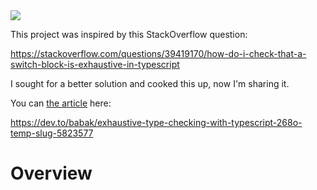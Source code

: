 
<img src="https://raw.githubusercontent.com/babakness/exhaustive-literal-type-checking/master/.github/images/literal-type-checking.gif" />

This project was inspired by this StackOverflow question:

https://stackoverflow.com/questions/39419170/how-do-i-check-that-a-switch-block-is-exhaustive-in-typescript

I sought for a better solution and cooked this up, now I'm sharing it.

You can [the article](https://dev.to/babak/exhaustive-type-checking-with-typescript-268o-temp-slug-5823577) here:

https://dev.to/babak/exhaustive-type-checking-with-typescript-268o-temp-slug-5823577

# Overview






